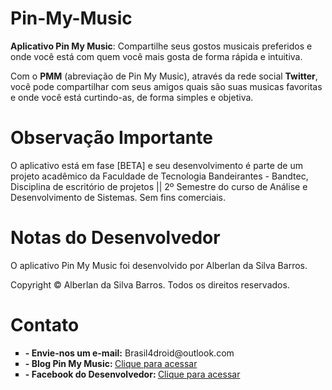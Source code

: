 Pin-My-Music
============

<b>Aplicativo Pin My Music</b>: Compartilhe seus gostos musicais preferidos e onde você está com quem você mais gosta de forma rápida e intuitiva.

Com o <b>PMM</b> (abreviação de Pin My Music), através da rede social <b>Twitter</b>, você pode compartilhar com seus amigos quais são suas musicas favoritas e onde você está curtindo-as, de forma simples e objetiva.


Observação Importante
=====================

O aplicativo está em fase [BETA] e seu desenvolvimento é parte de um projeto acadêmico da Faculdade de Tecnologia Bandeirantes - Bandtec, Disciplina de escritório de projetos || 2º Semestre do curso de Análise e Desenvolvimento de Sistemas.
Sem fins comerciais.

Notas do Desenvolvedor
======================

O aplicativo Pin My Music foi desenvolvido por Alberlan da Silva Barros.

Copyright © Alberlan da Silva Barros. Todos os direitos reservados.


Contato
======
<ul type="square">
<li><b>- Envie-nos um e-mail:</b> Brasil4droid@outlook.com</li>
<li><b>- Blog Pin My Music: </b><a href="http://pinmymusic.blogspot.com" target="blank">Clique para acessar</a></li>
<li><b>- Facebook do Desenvolvedor: </b><a href="http://fb.com/lanlan94" target="blank">Clique para acessar</a></li>
</ul>
